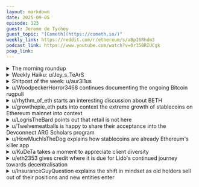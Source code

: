 ```yaml
---
layout: markdown
date: 2025-09-05
episode: 123
guest: Jerome de Tychey
guest_topic: "[Cometh](https://cometh.io/)"
weekly_link: https://reddit.com/r/ethereum/s/aBpI6Rhdm3
podcast_link: https://www.youtube.com/watch?v=0r35BRIUCgk
poap_link: 
---
```



<details markdown=1>
<summary>The morning roundup</summary>
[View on Reddit →](https://reddit.com/r/ethereum/comments/1n819ik/comment/ncbn712/)

[u/johnnydappeth](https://reddit.com/u/johnnydappeth)

> Ethereum

[u/howareyou_2_day](https://reddit.com/u/howareyou_2_day)

> $4,379.53

[u/Gumpa-Bucky](https://reddit.com/u/Gumpa-Bucky)

> 0.039 :(

</details>
<details markdown=1>
<summary>Weekly Haiku: u/Jey_s_TeArS</summary>
[View on Reddit →](https://reddit.com/r/ethereum/comments/1n6aqbw/comment/nc2xr77/)

*Jack Ma is hoarding,*

*Chinese billionaires boarding,*

*Ether recording.*

</details>
<details markdown=1>
<summary>Shitpost of the week: u/aur3l1us</summary>
[View on Reddit →](https://reddit.com/r/ethereum/comments/1n75y7w/comment/nca33qr/)

Bart Simpson has 9 spikes of hair. The 1D chart is finishing the ninth spike now. Expect a takeoff soon - pretty clean Duff-Groening setup. Textbook stuff.

</details>
<details markdown=1>
<summary>u/WoodpeckerHorror3468 continues documenting the ongoing Bitcoin rugpull</summary>
[View on Reddit →](https://reddit.com/r/ethereum/comments/1n2yioz/daily_general_discussion_august_29_2025/nbbuvq5/)

Bitcoin Rug Pull continuETH.

same whale that moved a couple of $billion from btc to eth a few days ago is doing some more now. i can't be bothered to go back thru the history of it but seems he had $6B btc and is less than half way thru.

<https://x.com/mlmabc/status/1961443287451009053>

</details>
<details markdown=1>
<summary>u/rhythm_of_eth starts an interesting discussion about BETH</summary>
[View on Reddit →](https://reddit.com/r/ethereum/comments/1n2yioz/daily_general_discussion_august_29_2025/nbdw7sj/)

Jumping here with my 5 minutes of stable internet connection to say my piece on BETH, recently announced ETH burn experiment. A cousin of the wrapped ETH/WETH experiment. <https://github.com/ETHCF/beth>

In summary, BETH is an ERC-20 issued when you intentionally and irreversibly burn ETH, and it's got me thinking.

BETH, and all the DeFi sub-ecosystem it can create, can be a very interesting experiment...

- Apps, DAOs and L2s could start requiring proof of burn as a Sybil resistant stake (i.e. governance tied to irreversible ETH burn)
- Extending on that, BETH can become a speculative secondary market for governance rights, membership, reputation, and cultural status akin to many famous NFT collections...
- Its meme potential could help start a coordination primitive of virtue signaling for L2s alignment with L1 while simultaneously contributing to ETH scarcity. A cultural norm that can go beyond just "holding" forever is virtually showing you've burned it forever/irreversibly.

On the other hand though, I can see BETH being virtually inaccessible at scale, and only meaningful for big players, enhancing the ETH hoarding dynamics of DATs and thus reinforcing a plutocracy in Ethereum.

The fact that it's a ERC-20 with transfer functionality makes me think this will end up pegged to ETH or even run at premium or below depending on Ethereum network sentiment as a whole. It's a very interesting experiment honestly. 

Many L2s could accept both BETH and ETH as a gas fee token even.  And with account abstraction, could there be a world where some operations could be paid with BETH (paymasters in ERC-4337)?

What are your thoughts?

</details>
<details markdown=1>
<summary>u/growthepie_eth puts into context the extreme growth of stablecoins on Ethereum mainnet into context</summary>
[View on Reddit →](https://reddit.com/r/ethereum/comments/1n3t3ie/daily_general_discussion_august_30_2025/nbkc3sg/)

Yesterday Ethereum Mainnet added over $2.4 Billion to its stablecoin supply - Let's put some context behind those numbers  
  
$250.72 = US average daily income (hourly pay $31.34 x 8 hours worked= $250.72)  
$2,416,350,024 / $250.72 = 9,637,643   
So Ethereum adding $2.4 Billion in a day is like 9.6 Million Americans onboarding their daily income to Ethereum. 

...  

Putting 9.6 million people into perspective, that's more than the population of Austria and more than the working population of most US states.   

...  

The population of El Salvador is only 6.4 million with a 60% employment rate and an avg monthly wage of $365. We are looking at $1.4 Billion for monthly wages in El Salvador.. Ethereum did $2.4 Billion in stablecoins in a day and that's not including increases on Layer 2s.

</details>
<details markdown=1>
<summary>u/LogrisTheBard points out that retail is not here</summary>
[View on Reddit →](https://reddit.com/r/ethereum/comments/1n4m3vn/daily_general_discussion_august_31_2025/nbr23q8/)

A channel I pop by infrequently posted [a bull video](https://www.youtube.com/watch?v=smy43vRAcIU&ab_channel=AndreiJikh) on Ethereum. There's very little there we don't already know but this guy is a decent barometer for mid-stage influencer opinion and early retail sentiment. The comments, just like everywhere I go outside of this sub, are full of entirely unsubstantiated hate. There's not a single argument to be had of substance. The most common reply is just that the flippening is entirely delusional with no reasoning stated and ETH is bad because the price is underperforming which is *always* the argument. BTC maxis in full control.

Meanwhile:

1) A Bitcoin whale has recently traded over $3B BTC for ETH and has another $5B in the tank. Seems to be moving 1k BTC about once a day.

2) Treasury companies have accumulated $20B worth of ETH since mid April.

3) ETH ETFs have accumulated another $9B ETH since mid April. ETF flows for ETH are dominating BTC flows. ETH volume has even flipped BTC volume multiple times now despite the multiple in market cap.

4) ETH exchange reserves are cliffing down now that OTC desks are running empty and have to refill. Down 700k ETH this week, 1.2M ETH in August.

Who is buying? Not retail. Wall street, retirement accounts, institutions, etc. So... retail is primed to miss out on this run because of essentially mindless, unsubstantiated hate because they got burned once upon a time by NFTs or something. By the time they buy in, ETH might actually already be at $10k and they'll be exit liquidity for us. It's shocking watching this happen in real time. Most hated rally ever.

</details>
<details markdown=1>
<summary> u/Twelvemeatballs is happy to share their acceptance into the Devconnect ARG Scholars program</summary>
[View on Reddit →](https://reddit.com/r/ethereum/comments/1n5fv68/daily_general_discussion_september_01_2025/nbud7xh/)

Breathless to share that I've been selected for the Devconnect ARG Scholars program!

[https://blog.ethereum.org/en/2025/06/03/devconnect-arg-scholars](https://blog.ethereum.org/en/2025/06/03/devconnect-arg-scholars)

> We are excited to announce the Devconnect Scholars Program, as part of Devconnect ARG 2025! The Scholars Program will welcome 100 leaders who are expanding Ethereum's reach by connecting it to new communities, industries, and ideas. Scholars will co-learn and co-create, building bridges between Ethereum and other worlds.

We'll be working in cohorts for the next two months and then meeting in Buenos Aires! I'm over the moon that I was chosen, apparently there were over 900 applications.

</details>
<details markdown=1>
<summary>u/HowMuchIsTheDog explains how stablecoins are already Ethereum's killer app</summary>
[View on Reddit →](https://reddit.com/r/ethereum/comments/1n5fv68/daily_general_discussion_september_01_2025/nbt1z17/)

Everyone is looking for the killer app for blockhains but it is already here: stablecoins.

$283 billion worth of them have been issued. This is such a large number that it is almost impossible to fathom how far they have spread.

Ethereum is the leader in this space with an 56% market share of all stablecoins issued and it has been climbing as of late.

I wouldn't be shocked if multiple countries unofficially transmission to using stablecoins "fully".

All this will eventually lead to a higher price for Eth. Once L2 stop only leeching and start paying, this activity will translate to a higher price of Eth.

They are spreading EVERYWHERE, here is a short summary how they are been currently used around the world thanks to a friendly llm:

Philippines (OFW remittances): A nurse in Dubai cashes out to her family in Cebu by sending USDC to a Coins.ph wallet; relatives pick up pesos at Palawan Pawnshop branches within minutes—fees lower than typical remittance rails. 

Nigeria → China (SME imports): A Lagos auto-parts importer settles a Shenzhen invoice in stablecoins (often USDT) to dodge FX bottlenecks and long bank delays—mirroring patterns Chainalysis notes (African firms paying suppliers abroad with stablecoins). 

Turkey (inflation hedge): A family keeps next month’s rent in USDT and converts to lira right before paying; Turkey ranks among the highest globally for stablecoin spending (\~4% of GDP) amid persistent inflation pressure. 

Argentina (freelancer payouts): A designer chooses USDC withdrawals via Remote/Stripe instead of local bank wires, avoiding blue-rate headaches and getting paid same-day to a self-custody wallet. 

Ukraine (humanitarian cash): Displaced households receive aid in USDC via Stellar Aid Assist; they show ID and convert at MoneyGram locations to local currency—cutting friction versus card/bank distribution. 

Mexico & Brazil (dollar savings in-app): Everyday users park pesos/real into “digital dollars” through Mercado Pago (USDP in Mexico; a branded dollar token in Brazil), using stablecoins as a low-volatility store of value. 

US/EU ecommerce (checkout & settlement): A Shopify brand toggles on USDC checkout (via Stripe/Coinbase); shoppers pay on Base, while the merchant can auto-settle to bank fiat or keep USDC for treasury. 

Eurozone corporate treasury: A finance team uses SocGen-FORGE’s EURCV (MiCA-compliant euro stablecoin) for after-hours intra-group transfers and vendor settlements; BCB Markets now distributes EURCV to clients. 

Kenya (wallet → mobile money): A Nairobi freelancer gets USDC from an overseas client and off-ramps to M-Pesa via partners like Kotani/TransFi—bridging on-chain dollars to local mobile money rails. 

Russia–China trade (sanctions-strained banking): Some cross-border deals are reportedly settled in USDT to bypass months-long bank delays—documented in reporting on Beijing–Moscow corridors. (Descriptive, not an endorsement.)

</details>
<details markdown=1>
<summary>u/KuDeTa takes a moment to appreciate client diversity</summary>
[View on Reddit →](https://reddit.com/r/ethereum/comments/1n6aqbw/daily_general_discussion_september_02_2025/nbz942g/)

The latest versions of reth encountered a critical liveness [bug](https://github.com/paradigmxyz/reth/issues/18205) last night that completely halts syncing. A couple of relays are offline, and some validators were briefly down too. While we await a fix, it's always good to remind ourselves that client diversity really matters. Check your validators.

</details>
<details markdown=1>
<summary>u/eth2353 gives credit where it is due for Lido's continued journey towards decentralisation</summary>
[View on Reddit →](https://reddit.com/r/ethereum/comments/1n6aqbw/daily_general_discussion_september_02_2025/nc128p3/)

[Big changes coming to Lido?](https://research.lido.fi/t/contributor-thoughts-on-the-future-of-lido-core/10616)

**Contributor Thoughts on the Future of Lido Core**

A new proposal was posted on Lido's governance forum earlier today. It's a bit long (for good reason) but at the same time, a good read for anyone interested in the dynamics of the ETH staking space.

If you don't feel like going through the whole thing, here's my attempt at a summary. Just keep in mind this skips some of the nuance, and it's only a proposal for now.

___

**Curated Module Fee Changes**

The main theme is that staking is getting more competitive, with staking service providers charging ever lower fees (as low as 1-3%). Lido therefore plans to introduce different tiers to their Curated operator set, who are all currently earning the same fee of 5% of total staking rewards. The new tier-based model will try to take into account how much each operator contributes to the broader staking space, and reward operators accordingly. The following tiers are proposed:

- Standard Tier -> \~3.5%
- Client Team Tier -> \~4.5%
- Extra Effort Tier -> \~4% - (running diverse setups or based in underrepresented regions)

> The proposed changes reflect the higher expectations of Node Operators participating in the Curated Module

_Personally I’ve always considered the expectations for the curated set were far too low, so this is nice to see._

___

**Staking Router V3**

A big update to Lido's staking router is coming to enable, among others, validator consolidations. This could unlock a large amount of validator consolidations on the network, leading to a more efficient network that can scale further.

This update also introduces the concept of a Validator Marketplace, which allows Lido to distribute and reallocate stake across their different modules more dynamically.

___

**Curated Module v2**

The curated module is expected to undergo big changes, taking inspiration from the Community Staking Module. This should allow for more flexibility in terms of rewards based on different operator types.

___

That's it! It will be interesting to see how this evolves and gets implemented over the coming year or so.

Credit where credit's due: Lido has been investing significantly into decentralizing and improving their operator set. Hundreds of thousands of ETH are currently staked via their Simple DVT module, operated by hundreds of different node operators including home stakers.  They could’ve just stuck with their curated set and called it a day, instead they have been making a serious effort to improve. I hope these proposed changes help take it to the next level with an even more diverse and robust operator set.

</details>
<details markdown=1>
<summary>u/InsuranceGuyQuestion explains the shift in mindset as old holders sell out of their positions and new entities enter</summary>
[View on Reddit →](https://reddit.com/r/ethereum/comments/1n6aqbw/daily_general_discussion_september_02_2025/nc50pds/)

As older investors exit and new investors enter, many will begin to see ETH as having a "guaranteed" price range of $3K-$4K. This mindset encourages them to keep buying whenever they view the price as a bargain. As ETH consistently holds above $4K, it signals strong activity on both the buying and selling sides, a transfer of wealth to new holders who now perceive ETH as a $4K asset. Over time, sellers themselves will start accepting $4K as the new baseline, reducing sell pressure, while buyers continue to accumulate. This dynamic eventually tips the balance toward demand outweighing supply, which can trigger sharp upward movement.

We’ve seen the same with Bitcoin. It’s unlikely BTC will ever revisit $1K or even $10K. The price has matured, and every dip finds strong support, making further downside increasingly difficult. The same principle applies to ETH: a return to $10, $100, or similar past lows is improbable. Treasury firms and large buyers have established new “floors,” and their strategy of scaling up purchases during dips creates immense support. This sustained buying pressure builds new baseline prices that are unlikely to break.

This cycle happens across all assets. No one thinks of NVDA as a $2 stock anymore, wealth rotation and market psychology have permanently reset expectations. The longer ETH maintains higher levels, the stronger that psychological and market-driven support becomes.

Even now, people call $100K Bitcoin’s strong support and speculate on $1M targets. It may sound extreme, but the order books reflect reality: billions of dollars in buy orders are waiting at $100K. That support is real, and it strengthens as BTC stays above that level. ETH is undergoing the same process over time, steadily building its own strong price floors.

Overall, an asset staying flat is actually a good sign that it's strengthening.

</details>
